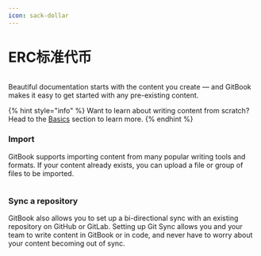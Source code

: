 ```yaml
---
icon: sack-dollar
---
```


# ERC标准代币

<figure><img src="https://gitbookio.github.io/onboarding-template-images/quickstart-hero.png" alt=""><figcaption></figcaption></figure>

Beautiful documentation starts with the content you create — and GitBook makes it easy to get started with any pre-existing content.

{% hint style="info" %}
Want to learn about writing content from scratch? Head to the [Basics](https://github.com/GitbookIO/onboarding-template/blob/main/getting-started/broken-reference/README.md) section to learn more.
{% endhint %}

### Import

GitBook supports importing content from many popular writing tools and formats. If your content already exists, you can upload a file or group of files to be imported.

<div data-full-width="false">

<figure><img src="https://gitbookio.github.io/onboarding-template-images/quickstart-import.png" alt=""><figcaption></figcaption></figure>

</div>

### Sync a repository

GitBook also allows you to set up a bi-directional sync with an existing repository on GitHub or GitLab. Setting up Git Sync allows you and your team to write content in GitBook or in code, and never have to worry about your content becoming out of sync.
